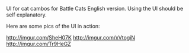 UI for cat cambos for Battle Cats English version. 
Using the UI should be self explanatory.

Here are some pics of the UI in action:

http://imgur.com/SheH07K
http://imgur.com/xVtogiN
http://imgur.com/Tr9HeGZ
